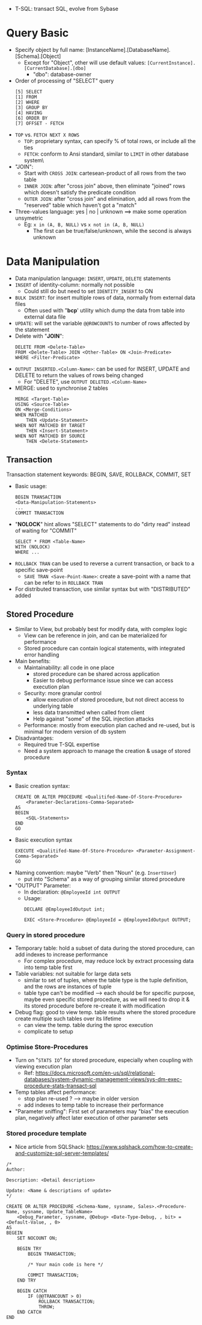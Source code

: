   - T-SQL: transact SQL, evolve from Sybase

# Query Basic
  - Specify object by full name: [InstanceName].[DatabaseName].[Schema].[Object]
    - Except for "Object", other will use default values: `[CurrentInstance].[CurrentDatabase].[dbo]`
	  - "dbo": database-owner
  - Order of processing of "SELECT" query
    ```
	[5] SELECT
	[1] FROM
	[2] WHERE
	[3] GROUP BY
	[4] HAVING
	[6] ORDER BY
	[7] OFFSET - FETCH
	```
  - `TOP` vs. `FETCH NEXT X ROWS`
	+ `TOP`: proprietary syntax, can specify % of total rows, or include all the ties
	+ `FETCH`: conform to Ansi standard, similar to `LIMIT` in other database system\
  - "JOIN": 
    + Start with `CROSS JOIN`: cartesean-product of all rows from the two table
	+ `INNER JOIN`: after "cross join" above, then eliminate "joined" rows which doesn't satisfy the predicate condition
	+ `OUTER JOIN`: after "cross join" and elimination, add all rows from the "reserved" table which haven't got a "match"
  - Three-values language: yes | no | unknown ==> make some operation unsymetric
    - Eg: `x in (A, B, NULL)` vs `x not in (A, B, NULL)`
	  + The first can be true/false/unknown, while the second is always unknown
	  
# Data Manipulation
  - Data manipulation language: `INSERT`, `UPDATE`, `DELETE` statements
  - `INSERT` of identity-column: normally not possible
    + Could still do but need to set `IDENTITY_INSERT` to ON
  - `BULK INSERT`: for insert multiple rows of data, normally from external data files
    - Often used with "**bcp**' utility which dump the data from table into external data file
  - `UPDATE`: will set the variable `@@ROWCOUNTS` to number of rows affected by the statement
  - Delete with "**JOIN**":
    ```
	DELETE FROM <Delete-Table>
	FROM <Delete-Table> JOIN <Other-Table> ON <Join-Predicate>
	WHERE <Filter-Predicate>
	```
  - `OUTPUT INSERTED.<Column-Name>`: can be used for INSERT, UPDATE and DELETE to return the values of rows being changed
    - For "DELETE", use `OUTPUT DELETED.<Column-Name>`
  - MERGE: used to synchronise 2 tables
    ```
	MERGE <Target-Table>
	USING <Source-Table>
	ON <Merge-Conditions>
	WHEN MATCHED
		THEN <Update-Statement>
	WHEN NOT MATCHED BY TARGET
		THEN <Insert-Statement>
	WHEN NOT MATCHED BY SOURCE
		THEN <Delete-Statement>
	```
	
## Transaction

Transaction statement keywords: BEGIN, SAVE, ROLLBACK, COMMIT, SET
  - Basic usage:
    ```
	BEGIN TRANSACTION
	<Data-Manipulation-Statements>
	...
	COMMIT TRANSACTION
	```
  - "**NOLOCK**" hint allows "SELECT" statements to do "dirty read" instead of waiting for "COMMIT"
	```
	SELECT * FROM <Table-Name>
	WITH (NOLOCK)
	WHERE ...
	```
  - `ROLLBACK TRAN` can be used to reverse a current transaction, or back to a specific save-point
    - `SAVE TRAN <Save-Point-Name>`: create a save-point with a name that can be refer to in `ROLLBACK TRAN`
  - For distributed transaction, use similar syntax but with "DISTRIBUTED" added

## Stored Procedure
  - Similar to View, but probably best for modify data, with complex logic
    - View can be reference in join, and can be materialized for performance
	- Stored procedure can contain logical statements, with integrated error handling
  - Main benefits:
    - Maintainability: all code in one place
	  + stored procedure can be shared across application
	  + Easier to debug performance issue since we can access execution plan
	- Security: more granular control
	  + allow execution of stored procedure, but not direct access to underlying table
	  + less data transmitted when called from client
	  + Help against "some" of the SQL injection attacks
	- Performance: mostly from execution plan cached and re-used, but is minimal for modern version of db system
  - Disadvantages:
    - Required true T-SQL expertise
	- Need a system approach to manage the creation & usage of stored procedure

### Syntax

  - Basic creation syntax:
	```
	CREATE OR ALTER PROCEDURE <Qualitifed-Name-Of-Store-Procedure>
		<Parameter-Declarations-Comma-Separated>
	AS
	BEGIN
		<SQL-Statements>
	END
	GO
	```
  - Basic execution syntax
    ```
    EXECUTE <Qualitifed-Name-Of-Store-Procedure> <Parameter-Assignment-Comma-Separated>
    GO
    ```
  - Naming convention: maybe "Verb" then "Noun" (e.g. `InsertUser`)
    + put into "Schema" as a way of grouping similar stored procedure
  - "OUTPUT" Parameter: 
    + In declaration: `@EmployeeId int OUTPUT`
    + Usage:
	  ```
	  DECLARE @EmployeeIdOutput int;
	  
	  EXEC <Store-Procedure> @EmployeeId = @EmployeeIdOutput OUTPUT;
	  ```
### Query in stored procedure
  - Temporary table: hold a subset of data during the stored procedure, can add indexes to increase performance
    + For complex procedure, may reduce lock by extract processing data into temp table first
  - Table variables: not suitable for large data sets
    + similar to set of tuples, where the table type is the tuple definition, and the rows are instances of tuple
	+ table type can't be modified --> each should be for specific purpose, maybe even specific stored procedure, as we will need to drop it & its stored procedure before re-create it with modification
  - Debug flag: good to view temp. table results where the stored procedure create multiple such tables over its lifetime
    + can view the temp. table during the sproc execution
	+ complicate to setup
	
### Optimise Store-Procedures
  - Turn on "`STATS IO`" for stored procedure, especially when coupling with viewing execution plan
    + Ref: https://docs.microsoft.com/en-us/sql/relational-databases/system-dynamic-management-views/sys-dm-exec-procedure-stats-transact-sql
  - Temp tables affect performance:
    + stop plan re-used ? --> maybe in older version
	+ add indexes to temp table to increase their performance
  - "Parameter sniffing": First set of parameters may "bias" the execution plan, negatively affect later execution of other parameter sets
  
### Stored procedure template
  - Nice article from SQLShack: https://www.sqlshack.com/how-to-create-and-customize-sql-server-templates/

```
/*
Author: 

Description: <Detail description>

Update: <Name & descriptions of update>
*/

CREATE OR ALTER PROCEDURE <Schema-Name, sysname, Sales>.<Procedure-Name, sysname, Update_TableName>
	<Debug_Parameter, sysname, @Debug> <Date-Type-Debug, , bit> = <Default-Value, , 0>
AS
BEGEIN
	SET NOCOUNT ON;
	
	BEGIN TRY
		BEGIN TRANSACTION;
		
		/* Your main code is here */
		
		COMMIT TRANSACTION;
	END TRY
	
	BEGIN CATCH
		IF (@@TRANCOUNT > 0)
			ROLLBACK TRANSACTION;
			THROW;
	END CATCH
END
```